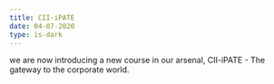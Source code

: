 ```yaml
---
title: CII-iPATE
date: 04-07-2020
type: is-dark
---
```


we are now introducing a new course in our arsenal, CII-iPATE - The gateway to the corporate world.